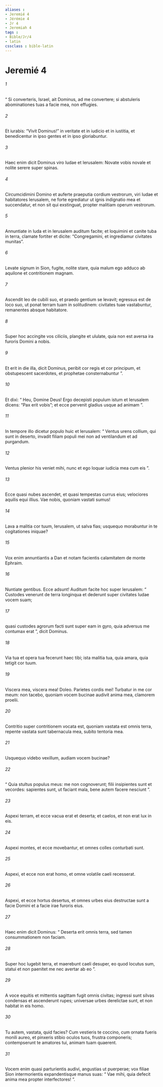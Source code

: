 ```yaml
---
aliases : 
- Jeremié 4
- Jérémie 4
- Jr 4
- Jeremiah 4
tags : 
- Bible/Jr/4
- latin
cssclass : bible-latin
---
```


# Jeremié 4

###### 1
“ Si converteris, Israel, ait Dominus, ad me convertere; si abstuleris abominationes tuas a facie mea, non effugies.
###### 2
Et iurabis: “Vivit Dominus!” in veritate et in iudicio et in iustitia, et benedicentur in ipso gentes et in ipso gloriabuntur.
###### 3
Haec enim dicit Dominus viro Iudae et Ierusalem: Novate vobis novale et nolite serere super spinas.
###### 4
Circumcidimini Domino et auferte praeputia cordium vestrorum, viri Iudae et habitatores Ierusalem, ne forte egrediatur ut ignis indignatio mea et succendatur, et non sit qui exstinguat, propter malitiam operum vestrorum.
###### 5
Annuntiate in Iuda et in Ierusalem auditum facite; et loquimini et canite tuba in terra, clamate fortiter et dicite: “Congregamini, et ingrediamur civitates munitas”.
###### 6
Levate signum in Sion, fugite, nolite stare, quia malum ego adduco ab aquilone et contritionem magnam.
###### 7
Ascendit leo de cubili suo, et praedo gentium se levavit; egressus est de loco suo, ut ponat terram tuam in solitudinem: civitates tuae vastabuntur, remanentes absque habitatore.
###### 8
Super hoc accingite vos ciliciis, plangite et ululate, quia non est aversa ira furoris Domini a nobis.
###### 9
Et erit in die illa, dicit Dominus, peribit cor regis et cor principum, et obstupescent sacerdotes, et prophetae consternabuntur ”.
###### 10
Et dixi: “ Heu, Domine Deus! Ergo decepisti populum istum et Ierusalem dicens: “Pax erit vobis”; et ecce pervenit gladius usque ad animam ”.
###### 11
In tempore illo dicetur populo huic et Ierusalem: “ Ventus urens collium, qui sunt in deserto, invadit filiam populi mei non ad ventilandum et ad purgandum.
###### 12
Ventus plenior his veniet mihi, nunc et ego loquar iudicia mea cum eis ”.
###### 13
Ecce quasi nubes ascendet, et quasi tempestas currus eius; velociores aquilis equi illius. Vae nobis, quoniam vastati sumus!
###### 14
Lava a malitia cor tuum, Ierusalem, ut salva fias; usquequo morabuntur in te cogitationes iniquae?
###### 15
Vox enim annuntiantis a Dan et notam facientis calamitatem de monte Ephraim.
###### 16
Nuntiate gentibus. Ecce adsunt! Auditum facite hoc super Ierusalem: “ Custodes venerunt de terra longinqua et dederunt super civitates Iudae vocem suam;
###### 17
quasi custodes agrorum facti sunt super eam in gyro, quia adversus me contumax erat ”, dicit Dominus.
###### 18
Via tua et opera tua fecerunt haec tibi; ista malitia tua, quia amara, quia tetigit cor tuum.
###### 19
Viscera mea, viscera mea! Doleo. Parietes cordis mei! Turbatur in me cor meum: non tacebo, quoniam vocem bucinae audivit anima mea, clamorem proelii.
###### 20
Contritio super contritionem vocata est, quoniam vastata est omnis terra, repente vastata sunt tabernacula mea, subito tentoria mea.
###### 21
Usquequo videbo vexillum, audiam vocem bucinae?
###### 22
“ Quia stultus populus meus: me non cognoverunt; filii insipientes sunt et vecordes: sapientes sunt, ut faciant mala, bene autem facere nesciunt ”.
###### 23
Aspexi terram, et ecce vacua erat et deserta; et caelos, et non erat lux in eis.
###### 24
Aspexi montes, et ecce movebantur, et omnes colles conturbati sunt.
###### 25
Aspexi, et ecce non erat homo, et omne volatile caeli recesserat.
###### 26
Aspexi, et ecce hortus desertus, et omnes urbes eius destructae sunt a facie Domini et a facie irae furoris eius.
###### 27
Haec enim dicit Dominus: “ Deserta erit omnis terra, sed tamen consummationem non faciam.
###### 28
Super hoc lugebit terra, et maerebunt caeli desuper, eo quod locutus sum, statui et non paenitet me nec avertar ab eo ”.
###### 29
A voce equitis et mittentis sagittam fugit omnis civitas; ingressi sunt silvas condensas et ascenderunt rupes; universae urbes derelictae sunt, et non habitat in eis homo.
###### 30
Tu autem, vastata, quid facies? Cum vestieris te coccino, cum ornata fueris monili aureo, et pinxeris stibio oculos tuos, frustra componeris; contempserunt te amatores tui, animam tuam quaerent.
###### 31
Vocem enim quasi parturientis audivi, angustias ut puerperae; vox filiae Sion intermorientis expandentisque manus suas: “ Vae mihi, quia defecit anima mea propter interfectores! ”.
